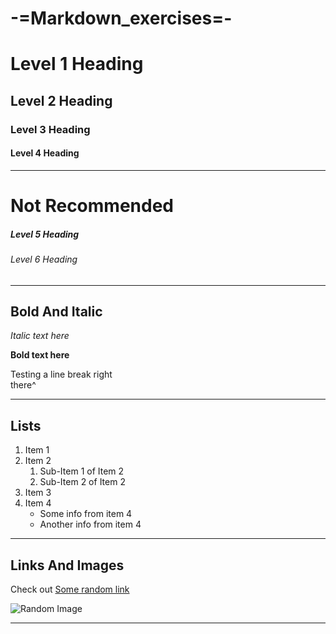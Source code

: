 # -=Markdown_exercises=-

# Level 1 Heading

## Level 2 Heading

### Level 3 Heading

#### Level 4 Heading 

--- 

# Not Recommended 

##### Level 5 Heading

###### Level 6 Heading 

---

## Bold And Italic

_Italic text here_

**Bold text here** 

Testing a line break right  
there^

---

## Lists

1. Item 1
2. Item 2
    1. Sub-Item 1 of Item 2
    2. Sub-Item 2 of Item 2
3. Item 3
4. Item 4
    - Some info from item 4
    - Another info from item 4

---

## Links And Images

Check out [Some random link](https://randomuser.me/)

![Random Image](https://picsum.photos/200/300)

---


